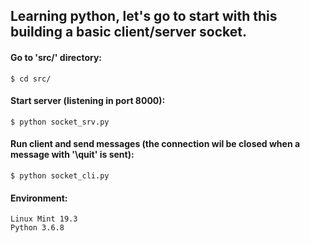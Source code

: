 ## Learning python, let's go to start with this building a basic client/server socket.

#### Go to 'src/' directory:
```
$ cd src/
```

#### Start server (listening in port 8000):
```
$ python socket_srv.py
```

#### Run client and send messages (the connection wil be closed when a message with '\quit' is sent):
```
$ python socket_cli.py
```

#### Environment:
```
Linux Mint 19.3
Python 3.6.8
```
